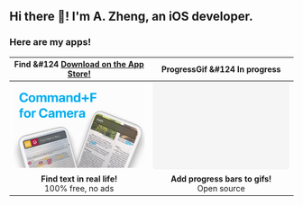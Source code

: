 ## Hi there 👋! I'm A. Zheng, an iOS developer.
### Here are my apps!

| **Find** &#124 [Download on the App Store!](https://apps.apple.com/app/find-command-f-for-camera/id1506500202)| **ProgressGif** &#124 In progress  |
| :-------------: |:-------------:|
| ![Card 1](https://raw.githubusercontent.com/aheze/Assets/master/Find%202.png) | ![Card 2](https://raw.githubusercontent.com/aheze/Assets/master/Artboard%20Copy%202.png) |
| **Find text in real life!**<br>100% free, no ads | **Add progress bars to gifs!**<br>Open source |

<!--
**aheze/aheze** is a ✨ _special_ ✨ repository because its `README.md` (this file) appears on your GitHub profile.

Here are some ideas to get you started:

- 🔭 I’m currently working on ...
- 🌱 I’m currently learning ...
- 👯 I’m looking to collaborate on ...
- 🤔 I’m looking for help with ...
- 💬 Ask me about ...
- 📫 How to reach me: ...
- 😄 Pronouns: ...
- ⚡ Fun fact: ...
-->
